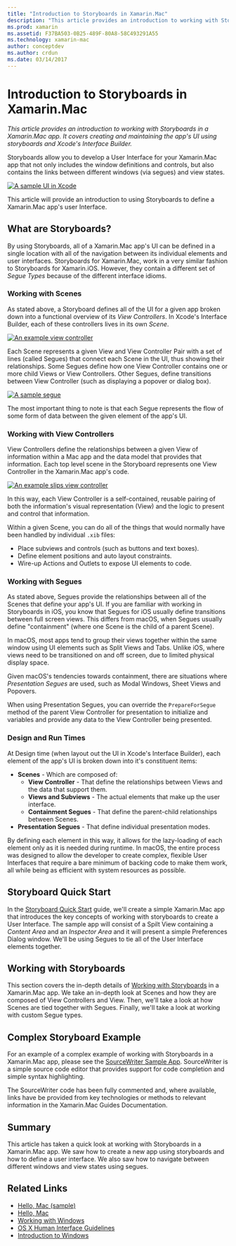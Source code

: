 ```yaml
---
title: "Introduction to Storyboards in Xamarin.Mac"
description: "This article provides an introduction to working with Storyboards in a Xamarin.Mac app. It covers creating and maintaining the app's UI using storyboards and Xcode's Interface Builder."
ms.prod: xamarin
ms.assetid: F37BA503-0B25-489F-80A8-58C493291A55
ms.technology: xamarin-mac
author: conceptdev
ms.author: crdun
ms.date: 03/14/2017
---
```


# Introduction to Storyboards in Xamarin.Mac

_This article provides an introduction to working with Storyboards in a Xamarin.Mac app. It covers creating and maintaining the app's UI using storyboards and Xcode's Interface Builder._

Storyboards allow you to develop a User Interface for your Xamarin.Mac app that not only includes the window definitions and controls, but also contains the links between different windows (via segues) and view states.

[![A sample UI in Xcode](images/intro01.png)](images/intro01.png#lightbox)

This article will provide an introduction to using Storyboards to define a Xamarin.Mac app's user Interface.

<a name="What-are-Storyboards" />

## What are Storyboards?

By using Storyboards, all of a Xamarin.Mac app's UI can be defined in a single location with all of the navigation between its individual elements and user interfaces. Storyboards for Xamarin.Mac, work in a very similar fashion to Storyboards for Xamarin.iOS. However, they contain a different set of _Segue Types_ because of the different interface idioms.

<a name="Working-with-Scenes" />

### Working with Scenes

As stated above, a Storyboard defines all of the UI for a given app broken down into a functional overview of its _View Controllers_. In Xcode's Interface Builder, each of these controllers lives in its own _Scene_.

[![An example view controller](images/intro02.png)](images/intro02.png#lightbox)

Each Scene represents a given View and View Controller Pair with a set of lines (called Segues) that connect each Scene in the UI, thus showing their relationships. Some Segues define how one View Controller contains one or more child Views or View Controllers. Other Segues, define transitions between View Controller (such as displaying a popover or dialog box). 

[![A sample segue](images/intro03.png)](images/intro03.png#lightbox)

The most important thing to note is that each Segue represents the flow of some form of data between the given element of the app's UI.

<a name="Working-with-View-Controllers" />

### Working with View Controllers

View Controllers define the relationships between a given View of information within a Mac app and the data model that provides that information. Each top level scene in the Storyboard represents one View Controller in the Xamarin.Mac app's code.

[![An example slips view controller](images/intro04.png)](images/intro04.png#lightbox)

In this way, each View Controller is a self-contained, reusable pairing of both the information's visual representation (View) and the logic to present and control that information.

Within a given Scene, you can do all of the things that would normally have been handled by individual `.xib` files: 

- Place subviews and controls (such as buttons and text boxes).
- Define element positions and auto layout constraints.
- Wire-up Actions and Outlets to expose UI elements to code.

<a name="Working-with-Segues" />

### Working with Segues

As stated above, Segues provide the relationships between all of the Scenes that define your app's UI. If you are familiar with working in Storyboards in iOS, you know that Segues for iOS usually define transitions between full screen views. This differs from macOS, when Segues usually define "containment" (where one Scene is the child of a parent Scene).

In macOS, most apps tend to group their views together within the same window using UI elements such as Split Views and Tabs. Unlike iOS, where views need to be transitioned on and off screen, due to limited physical display space.

Given macOS's tendencies towards containment, there are situations where _Presentation Segues_ are used, such as Modal Windows, Sheet Views and Popovers.

When using Presentation Segues, you can override the `PrepareForSegue` method of the parent View Controller for presentation to initialize and variables and provide any data to the View Controller being presented.

<a name="Design-and-Run-Times" />

### Design and Run Times

At Design time (when layout out the UI in Xcode's Interface Builder), each element of the app's UI is broken down into it's constituent items:

- **Scenes** - Which are composed of:
  - **View Controller** - That define the relationships between Views and the data that support them.
  - **Views and Subviews** - The actual elements that make up the user interface.
  - **Containment Segues** - That define the parent-child relationships between Scenes.
- **Presentation Segues** - That define individual presentation modes. 

By defining each element in this way, it allows for the lazy-loading of each element only as it is needed during runtime. In macOS, the entire process was designed to allow the developer to create complex, flexible User Interfaces that require a bare minimum of backing code to make them work, all while being as efficient with system resources as possible.

<a name="Storyboard-Quick-Start" />

## Storyboard Quick Start

In the [Storyboard Quick Start](~/mac/platform/storyboards/quickstart.md) guide, we'll create a simple Xamarin.Mac app that introduces the key concepts of working with storyboards to create a User Interface. The sample app will consist of a Spilt View containing a _Content Area_ and an _Inspector Area_ and it will present a simple Preferences Dialog window. We'll be using Segues to tie all of the User Interface elements together.

<a name="Working-with-Storyboards" />

## Working with Storyboards

This section covers the in-depth details of [Working with Storyboards](~/mac/platform/storyboards/indepth.md) in a Xamarin.Mac app. We take an in-depth look at Scenes and how they are composed of View Controllers and View. Then, we'll take a look at how Scenes are tied together with Segues. Finally, we'll take a look at working with custom Segue types. 

<a name="Complex-Storyboard-Example" />

## Complex Storyboard Example

For an example of a complex example of working with Storyboards in a Xamarin.Mac app, please see the [SourceWriter Sample App](https://docs.microsoft.com/samples/xamarin/mac-samples/sourcewriter). SourceWriter is a simple source code editor that provides support for code completion and simple syntax highlighting.

The SourceWriter code has been fully commented and, where available, links have be provided from key technologies or methods to relevant information in the Xamarin.Mac Guides Documentation.

<a name="Summary" />

## Summary

This article has taken a quick look at working with Storyboards in a Xamarin.Mac app. We saw how to create a new app using storyboards and how to define a user interface. We also saw how to navigate between different windows and view states using segues.

## Related Links

- [Hello, Mac (sample)](https://docs.microsoft.com/samples/xamarin/mac-samples/hello-mac)
- [Hello, Mac](~/mac/get-started/hello-mac.md)
- [Working with Windows](~/mac/user-interface/window.md)
- [OS X Human Interface Guidelines](https://developer.apple.com/library/mac/documentation/UserExperience/Conceptual/OSXHIGuidelines/)
- [Introduction to Windows](https://developer.apple.com/library/mac/documentation/Cocoa/Conceptual/WinPanel/Introduction.html#//apple_ref/doc/uid/10000031-SW1)
